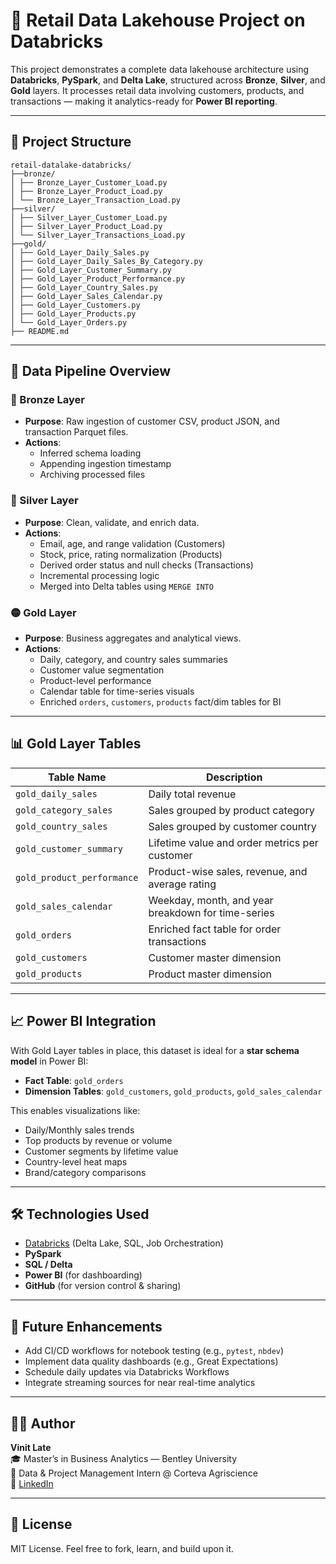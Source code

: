 # 🧠 Retail Data Lakehouse Project on Databricks

This project demonstrates a complete data lakehouse architecture using **Databricks**, **PySpark**, and **Delta Lake**, structured across **Bronze**, **Silver**, and **Gold** layers. It processes retail data involving customers, products, and transactions — making it analytics-ready for **Power BI reporting**.

---

## 📁 Project Structure
```
retail-datalake-databricks/
├──bronze/
│ ├── Bronze_Layer_Customer_Load.py
│ ├── Bronze_Layer_Product_Load.py
│ └── Bronze_Layer_Transaction_Load.py
├──silver/
│ ├── Silver_Layer_Customer_Load.py
│ ├── Silver_Layer_Product_Load.py
│ └── Silver_Layer_Transactions_Load.py
├──gold/
│ ├── Gold_Layer_Daily_Sales.py
│ ├── Gold_Layer_Daily_Sales_By_Category.py
│ ├── Gold_Layer_Customer_Summary.py
│ ├── Gold_Layer_Product_Performance.py
│ ├── Gold_Layer_Country_Sales.py
│ ├── Gold_Layer_Sales_Calendar.py
│ ├── Gold_Layer_Customers.py
│ ├── Gold_Layer_Products.py
│ └── Gold_Layer_Orders.py
├── README.md
```

---

## 🔄 Data Pipeline Overview

### 🔹 Bronze Layer
- **Purpose**: Raw ingestion of customer CSV, product JSON, and transaction Parquet files.
- **Actions**:
  - Inferred schema loading
  - Appending ingestion timestamp
  - Archiving processed files

### 🔸 Silver Layer
- **Purpose**: Clean, validate, and enrich data.
- **Actions**:
  - Email, age, and range validation (Customers)
  - Stock, price, rating normalization (Products)
  - Derived order status and null checks (Transactions)
  - Incremental processing logic
  - Merged into Delta tables using `MERGE INTO`

### 🟡 Gold Layer
- **Purpose**: Business aggregates and analytical views.
- **Actions**:
  - Daily, category, and country sales summaries
  - Customer value segmentation
  - Product-level performance
  - Calendar table for time-series visuals
  - Enriched `orders`, `customers`, `products` fact/dim tables for BI

---

## 📊 Gold Layer Tables

| Table Name                   | Description                                              |
|-----------------------------|----------------------------------------------------------|
| `gold_daily_sales`          | Daily total revenue                                      |
| `gold_category_sales`       | Sales grouped by product category                        |
| `gold_country_sales`        | Sales grouped by customer country                        |
| `gold_customer_summary`     | Lifetime value and order metrics per customer            |
| `gold_product_performance`  | Product-wise sales, revenue, and average rating          |
| `gold_sales_calendar`       | Weekday, month, and year breakdown for time-series       |
| `gold_orders`               | Enriched fact table for order transactions               |
| `gold_customers`            | Customer master dimension                                |
| `gold_products`             | Product master dimension                                 |

---

## 📈 Power BI Integration

With Gold Layer tables in place, this dataset is ideal for a **star schema model** in Power BI:
- **Fact Table**: `gold_orders`
- **Dimension Tables**: `gold_customers`, `gold_products`, `gold_sales_calendar`

This enables visualizations like:
- Daily/Monthly sales trends
- Top products by revenue or volume
- Customer segments by lifetime value
- Country-level heat maps
- Brand/category comparisons

---

## 🛠️ Technologies Used

- [Databricks](https://databricks.com/) (Delta Lake, SQL, Job Orchestration)
- **PySpark**
- **SQL / Delta**
- **Power BI** (for dashboarding)
- **GitHub** (for version control & sharing)

---

## 🧠 Future Enhancements

- Add CI/CD workflows for notebook testing (e.g., `pytest`, `nbdev`)
- Implement data quality dashboards (e.g., Great Expectations)
- Schedule daily updates via Databricks Workflows
- Integrate streaming sources for near real-time analytics

---

## 🙋‍♂️ Author

**Vinit Late**  
🎓 Master’s in Business Analytics — Bentley University  
💼 Data & Project Management Intern @ Corteva Agriscience  
🔗 [LinkedIn](https://linkedin.com/in/vinitlate)

---

## 📎 License

MIT License. Feel free to fork, learn, and build upon it.
